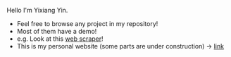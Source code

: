 Hello I'm Yixiang Yin. <br>
- Feel free to browse any project in my repository! 
- Most of them have a demo! 
- e.g. Look at this [web scraper](https://github.com/yixiangyin/bilibili-scraper)!
- This is my personal website (some parts are under construction) -> [link](https://yixiangyin.github.io/)
<!---
yixiangyin/yixiangyin is a ✨ special ✨ repository because its `README.md` (this file) appears on your GitHub profile.
You can click the Preview link to take a look at your changes.
--->
